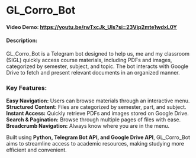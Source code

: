 # GL_Corro_Bot
#### Video Demo: https://youtu.be/rwTxcJk_UIs?si=23Vip2mte1wdxL0Y
#### Description:
 
GL_Corro_Bot is a Telegram bot designed to help us, me and my classroom (SIGL) quickly access course materials, including PDFs and images, categorized by semester, subject, and topic. The bot interacts with Google Drive to fetch and present relevant documents in an organized manner.  

### **Key Features:**  
**Easy Navigation:** Users can browse materials through an interactive menu.  
**Structured Content:** Files are categorized by semester, part, and subject.  
**Instant Access:** Quickly retrieve PDFs and images stored on Google Drive.  
**Search & Pagination:** Browse through multiple pages of files with ease.  
**Breadcrumb Navigation:** Always know where you are in the menu.  

Built using **Python, Telegram Bot API, and Google Drive API**, GL_Corro_Bot aims to streamline access to academic resources, making studying more efficient and convenient. 
